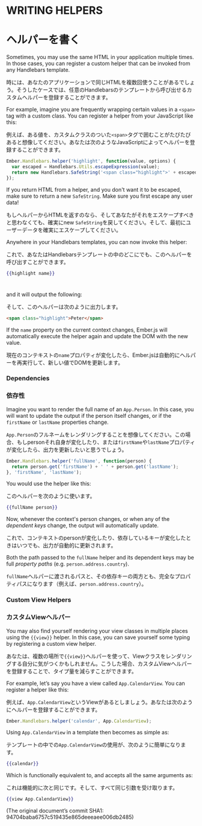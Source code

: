 # WRITING HELPERS
# ヘルパーを書く

Sometimes, you may use the same HTML in your application multiple times. In those cases, you can register a custom helper that can be invoked from any Handlebars template.

時には、あなたのアプリケーションで同じHTMLを複数回使うことがあるでしょう。そうしたケースでは、任意のHandlebarsのテンプレートから呼び出せるカスタムヘルパーを登録することができます。

For example, imagine you are frequently wrapping certain values in a `<span>` tag with a custom class. You can register a helper from your JavaScript like this:

例えば、ある値を、カスタムクラスのついた`<span>`タグで囲むことがたびたびあると想像してください。あなたは次のようなJavaScriptによってヘルパーを登録することができます。

```javascript
Ember.Handlebars.helper('highlight', function(value, options) {
  var escaped = Handlebars.Utils.escapeExpression(value);
  return new Handlebars.SafeString('<span class="highlight">' + escaped + '</span>');
});
```

If you return HTML from a helper, and you don't want it to be escaped,
make sure to return a new `SafeString`. Make sure you first escape any
user data!

もしヘルパーからHTMLを返すのなら、そしてあなたがそれをエスケープすべきと思わなくても、確実にnew `SafeString`を戻してください。そして、最初にユーザーデータを確実にエスケープしてください。

Anywhere in your Handlebars templates, you can now invoke this helper:

これで、あなたはHandlebarsテンプレートの中のどこにでも、このヘルパーを呼び出すことができます。

```handlebars
{{highlight name}}
```
#


and it will output the following:

そして、このヘルパーは次のように出力します。

```html
<span class="highlight">Peter</span>
```

If the `name` property on the current context changes, Ember.js will
automatically execute the helper again and update the DOM with the new
value.

現在のコンテキストの`name`プロパティが変化したら、Ember.jsは自動的にヘルパーを再実行して、新しい値でDOMを更新します。

### Dependencies
### 依存性

Imagine you want to render the full name of an `App.Person`. In this
case, you will want to update the output if the person itself changes,
or if the `firstName` or `lastName` properties change.

`App.Person`のフルネームをレンダリングすることを想像してください。この場合、もしpersonそれ自身が変化したり、または`firstName`や`lastName`プロパティが変化したら、出力を更新したいと思うでしょう。

```js
Ember.Handlebars.helper('fullName', function(person) {
  return person.get('firstName') + ' ' + person.get('lastName');
}, 'firstName', 'lastName');
```

You would use the helper like this:

このヘルパーを次のように使います。

```handlebars
{{fullName person}}
```

Now, whenever the context's person changes, or when any of the
_dependent keys_ change, the output will automatically update.

これで、コンテキストのpersonが変化したり、依存しているキーが変化したときはいつでも、出力が自動的に更新されます。

Both the path passed to the `fullName` helper and its dependent keys may
be full _property paths_ (e.g. `person.address.country`).

`fullName`ヘルパーに渡されるパスと、その依存キーの両方とも、完全なプロパティパスになります（例えば、`person.address.country`）。

### Custom View Helpers
### カスタムViewヘルパー

You may also find yourself rendering your view classes in multiple
places using the `{{view}}` helper. In this case, you can save yourself
some typing by registering a custom view helper.

あなたは、複数の場所で`{{view}}`ヘルパーを使って、Viewクラスをレンダリングする自分に気がつくかもしれません。こうした場合、カスタムViewヘルパーを登録することで、タイプ量を減らすことができます。

For example, let’s say you have a view called `App.CalendarView`.
You can register a helper like this:

例えば、`App.CalendarView`というViewがあるとしましょう。あなたは次のようにヘルパーを登録することができます。

```javascript
Ember.Handlebars.helper('calendar', App.CalendarView);
```

Using `App.CalendarView` in a template then becomes as simple as:

テンプレートの中での`App.CalendarView`の使用が、次のように簡単になります。

```handlebars
{{calendar}}
```

Which is functionally equivalent to, and accepts all the same
arguments as:

これは機能的に次と同じです。そして、すべて同じ引数を受け取ります。

```handlebars
{{view App.CalendarView}}
```

(The original document’s commit SHA1: 94704baba6757c519435e865deeeaee006db2485)